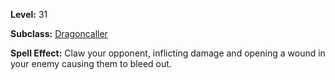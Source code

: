 <!-- TITLE: Skill: Dragon's Fury -->

**Level:** 31

**Subclass:** [Dragoncaller](dragoncaller)

**Spell Effect:** Claw your opponent, inflicting damage and opening a wound in your enemy causing them to bleed out.